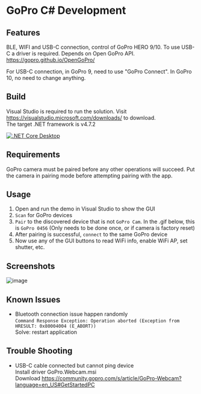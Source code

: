 
GoPro C# Development
====================


Features
--------

BLE, WIFI and USB-C connection, control of GoPro HERO 9/10. To use USB-C a driver is required.
Depends on Open GoPro API. https://gopro.github.io/OpenGoPro/

For USB-C connection, in GoPro 9, need to use "GoPro Connect".
In GoPro 10, no need to change anything.


Build
-----

Visual Studio is required to run the solution. Visit https://visualstudio.microsoft.com/downloads/ to download.  
The target .NET framework is v4.7.2  

[![.NET Core Desktop](https://github.com/lhypds/gopro-csharp-dev/actions/workflows/dotnet-desktop.yml/badge.svg)](https://github.com/lhypds/gopro-csharp-dev/actions/workflows/dotnet-desktop.yml)


Requirements
------------

GoPro camera must be paired before any other operations will succeed. Put the camera in pairing mode before attempting pairing with the app.  


Usage
-----

1. Open and run the demo in Visual Studio to show the GUI  
2. `Scan` for GoPro devices  
3. `Pair` to the discovered device that is not `GoPro Cam`. In the .gif below, this is `GoPro 0456` (Only needs to be done once, or if camera is factory reset)  
4. After pairing is successful, `connect` to the same GoPro device  
5. Now use any of the GUI buttons to read WiFi info, enable WiFi AP, set shutter, etc.  


Screenshots
-----------

![image](https://user-images.githubusercontent.com/4526937/169522539-c09d4bc8-018f-4ce8-8809-2faeed2ed3ff.png)


Known Issues
------------

* Bluetooth connection issue happen randomly  
`Command Response Exception: Operation aborted (Exception from HRESULT: 0x80004004 (E_ABORT))`  
Solve: restart application  


Trouble Shooting
----------------

* USB-C cable connected but cannot ping device  
Install driver GoPro.Webcam.msi  
Download https://community.gopro.com/s/article/GoPro-Webcam?language=en_US#GetStartedPC  
